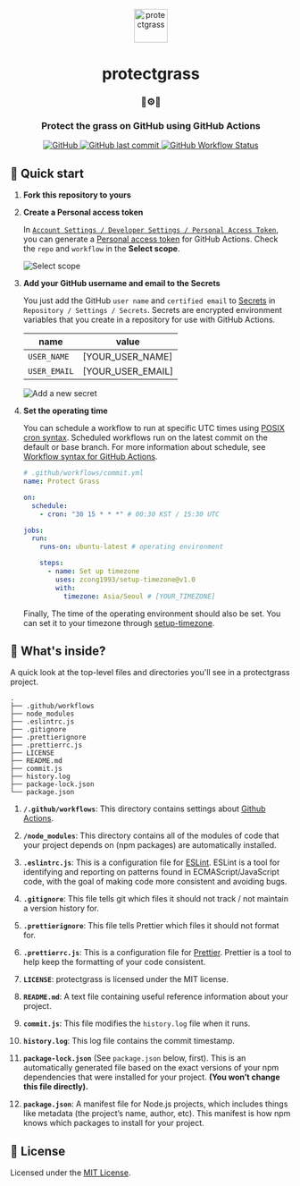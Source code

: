 <p align="center">
  <img alt="protectgrass" src="https://protectgrass-bucket.s3.ap-northeast-2.amazonaws.com/assets/images/octocat.png" width="60" />
</p>
<h1 align="center">
  protectgrass
</h1>

<h3 align="center">
  🌿⚙️🤖
</h3>

<h3 align="center">
  Protect the grass on GitHub using GitHub Actions
</h3>

<p align="center">
  <a href="LICENSE">
    <img alt="GitHub" src="https://img.shields.io/github/license/jongwooo/protectgrass?color=blue">
  </a>
  <a href="https://github.com/jongwooo/protectgrass/commits/master">
    <img alt="GitHub last commit" src="https://img.shields.io/github/last-commit/jongwooo/protectgrass">
  </a>
  <a href="https://github.com/jongwooo/protectgrass/actions?query=workflow%3A%22Protect+Grass%22">
    <img alt="GitHub Workflow Status" src="https://github.com/jongwooo/protectgrass/workflows/Protect%20Grass/badge.svg">
  </a>
</p>

## 🚀 Quick start

1.  **Fork this repository to yours**

2.  **Create a Personal access token**

    In [`Account Settings / Developer Settings / Personal Access Token`](https://github.com/settings/tokens), you can generate a [Personal access token](https://help.github.com/en/github/authenticating-to-github/creating-a-personal-access-token-for-the-command-line) for GitHub Actions.
    Check the `repo` and `workflow` in the **Select scope**.

    <img alt="Select scope" src="https://protectgrass-bucket.s3.ap-northeast-2.amazonaws.com/assets/images/scope.png">

3.  **Add your GitHub username and email to the Secrets**

    You just add the GitHub `user name` and `certified email` to [Secrets](https://help.github.com/en/actions/configuring-and-managing-workflows/creating-and-storing-encrypted-secrets) in `Repository / Settings / Secrets`. Secrets are encrypted environment variables that you create in a repository for use with GitHub Actions.

    | name         | value             |
    | ------------ | ----------------- |
    | `USER_NAME`  | [YOUR_USER_NAME]  |
    | `USER_EMAIL` | [YOUR_USER_EMAIL] |

    <img alt="Add a new secret" src="https://protectgrass-bucket.s3.ap-northeast-2.amazonaws.com/assets/images/secrets.png">

4.  **Set the operating time**

    You can schedule a workflow to run at specific UTC times using [POSIX cron syntax](https://pubs.opengroup.org/onlinepubs/9699919799/utilities/crontab.html#tag_20_25_07).
    Scheduled workflows run on the latest commit on the default or base branch. For more information about schedule, see [Workflow syntax for GitHub Actions](https://help.github.com/en/actions/reference/workflow-syntax-for-github-actions#onschedule).

    ```yaml
    # .github/workflows/commit.yml
    name: Protect Grass

    on:
      schedule:
        - cron: "30 15 * * *" # 00:30 KST / 15:30 UTC

    jobs:
      run:
        runs-on: ubuntu-latest # operating environment

        steps:
          - name: Set up timezone
            uses: zcong1993/setup-timezone@v1.0
            with:
              timezone: Asia/Seoul # [YOUR_TIMEZONE]
    ```

    Finally, The time of the operating environment should also be set. You can set it to your timezone through [setup-timezone](https://github.com/zcong1993/setup-timezone).

## 🧐 What's inside?

A quick look at the top-level files and directories you'll see in a protectgrass project.

    .
    ├── .github/workflows
    ├── node_modules
    ├── .eslintrc.js
    ├── .gitignore
    ├── .prettierignore
    ├── .prettierrc.js
    ├── LICENSE
    ├── README.md
    ├── commit.js
    ├── history.log
    ├── package-lock.json
    └── package.json

1.  **`/.github/workflows`**: This directory contains settings about [Github Actions](https://github.com/features/actions).

2.  **`/node_modules`**: This directory contains all of the modules of code that your project depends on (npm packages) are automatically installed.

3.  **`.eslintrc.js`**: This is a configuration file for [ESLint](https://eslint.org/). ESLint is a tool for identifying and reporting on patterns found in ECMAScript/JavaScript code, with the goal of making code more consistent and avoiding bugs.

4.  **`.gitignore`**: This file tells git which files it should not track / not maintain a version history for.

5.  **`.prettierignore`**: This file tells Prettier which files it should not format for.

6.  **`.prettierrc.js`**: This is a configuration file for [Prettier](https://prettier.io/). Prettier is a tool to help keep the formatting of your code consistent.

7.  **`LICENSE`**: protectgrass is licensed under the MIT license.

8.  **`README.md`**: A text file containing useful reference information about your project.

9.  **`commit.js`**: This file modifies the `history.log` file when it runs.

10. **`history.log`**: This log file contains the commit timestamp.

11. **`package-lock.json`** (See `package.json` below, first). This is an automatically generated file based on the exact versions of your npm dependencies that were installed for your project. **(You won’t change this file directly).**

12. **`package.json`**: A manifest file for Node.js projects, which includes things like metadata (the project’s name, author, etc). This manifest is how npm knows which packages to install for your project.

## 📝 License

Licensed under the [MIT License](LICENSE).
